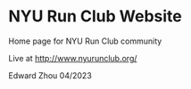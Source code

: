 # NYU Run Club Website  

Home page for NYU Run Club community

Live at http://www.nyurunclub.org/

Edward Zhou 04/2023
